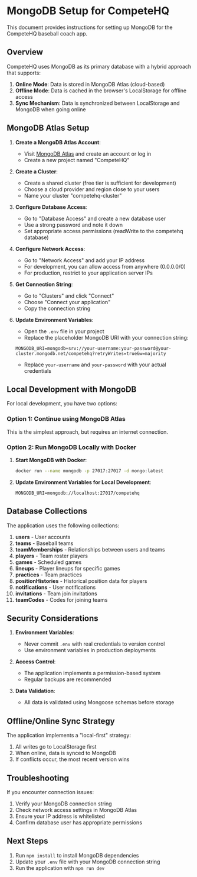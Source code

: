 # MongoDB Setup for CompeteHQ

This document provides instructions for setting up MongoDB for the CompeteHQ baseball coach app.

## Overview

CompeteHQ uses MongoDB as its primary database with a hybrid approach that supports:

1. **Online Mode**: Data is stored in MongoDB Atlas (cloud-based)
2. **Offline Mode**: Data is cached in the browser's LocalStorage for offline access
3. **Sync Mechanism**: Data is synchronized between LocalStorage and MongoDB when going online

## MongoDB Atlas Setup

1. **Create a MongoDB Atlas Account**:
   - Visit [MongoDB Atlas](https://www.mongodb.com/cloud/atlas) and create an account or log in
   - Create a new project named "CompeteHQ"

2. **Create a Cluster**:
   - Create a shared cluster (free tier is sufficient for development)
   - Choose a cloud provider and region close to your users
   - Name your cluster "competehq-cluster"

3. **Configure Database Access**:
   - Go to "Database Access" and create a new database user
   - Use a strong password and note it down
   - Set appropriate access permissions (readWrite to the competehq database)

4. **Configure Network Access**:
   - Go to "Network Access" and add your IP address
   - For development, you can allow access from anywhere (0.0.0.0/0)
   - For production, restrict to your application server IPs

5. **Get Connection String**:
   - Go to "Clusters" and click "Connect"
   - Choose "Connect your application"
   - Copy the connection string

6. **Update Environment Variables**:
   - Open the `.env` file in your project
   - Replace the placeholder MongoDB URI with your connection string:
   ```
   MONGODB_URI=mongodb+srv://your-username:your-password@your-cluster.mongodb.net/competehq?retryWrites=true&w=majority
   ```
   - Replace `your-username` and `your-password` with your actual credentials

## Local Development with MongoDB

For local development, you have two options:

### Option 1: Continue using MongoDB Atlas

This is the simplest approach, but requires an internet connection.

### Option 2: Run MongoDB Locally with Docker

1. **Start MongoDB with Docker**:
   ```bash
   docker run --name mongodb -p 27017:27017 -d mongo:latest
   ```

2. **Update Environment Variables for Local Development**:
   ```
   MONGODB_URI=mongodb://localhost:27017/competehq
   ```

## Database Collections

The application uses the following collections:

1. **users** - User accounts
2. **teams** - Baseball teams 
3. **teamMemberships** - Relationships between users and teams
4. **players** - Team roster players
5. **games** - Scheduled games
6. **lineups** - Player lineups for specific games
7. **practices** - Team practices
8. **positionHistories** - Historical position data for players
9. **notifications** - User notifications
10. **invitations** - Team join invitations
11. **teamCodes** - Codes for joining teams

## Security Considerations

1. **Environment Variables**:
   - Never commit `.env` with real credentials to version control
   - Use environment variables in production deployments

2. **Access Control**:
   - The application implements a permission-based system
   - Regular backups are recommended

3. **Data Validation**:
   - All data is validated using Mongoose schemas before storage

## Offline/Online Sync Strategy

The application implements a "local-first" strategy:

1. All writes go to LocalStorage first
2. When online, data is synced to MongoDB
3. If conflicts occur, the most recent version wins

## Troubleshooting

If you encounter connection issues:

1. Verify your MongoDB connection string
2. Check network access settings in MongoDB Atlas
3. Ensure your IP address is whitelisted
4. Confirm database user has appropriate permissions

## Next Steps

1. Run `npm install` to install MongoDB dependencies
2. Update your `.env` file with your MongoDB connection string
3. Run the application with `npm run dev`